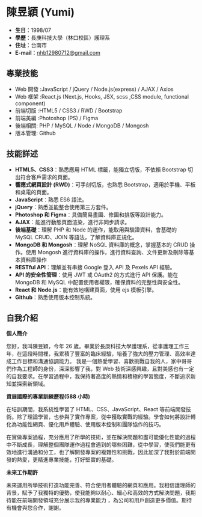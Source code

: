 # 陳昱穎 (Yumi)

- **生日**：1998/07
- **學歷**：長庚科技大學（林口校區）護理系
- **住址**：台南市
- **E-mail**：nhb12980712@gmail.com

## 專業技能

- Web 開發 :JavaScript / jQuery / Node.js(express) / AJAX / Axios
- Web 框架 :React.js (Next.js, Hooks, JSX, scss ,CSS module, functional component)
- 前端切版 :HTML5 / CSS3 / RWD / Bootstrap
- 前端美編 :Photoshop (PS) / Figma
- 後端相關: PHP / MySQL / Node / MongoDB / Mongosh
- 版本管理: Github
## 技能詳述

- **HTML5、CSS3**：熟悉應用 HTML 標籤，能獨立切版，不依賴 Bootstrap 切出符合客戶需求的頁面。
- **響應式網頁設計 (RWD)**：可手刻切版，也熟悉 Bootstrap，適用於手機、平板和桌電的頁面。
- **JavaScript**：熟悉 ES6 語法。
- **jQuery**：熟悉並能整合使用第三方套件。
- **Photoshop 和 Figma**：具備簡易畫圖、修圖和排版等設計能力。
- **AJAX**：能進行動態頁面渲染，進行非同步請求。
- **後端基礎**：理解 PHP 和 Node 的運作，能取用與驗證資料，會基礎的 MySQL CRUD、JOIN 等語法，了解資料庫正規化。
- **MongoDB 和 Mongosh**：理解 NoSQL 資料庫的概念，掌握基本的 CRUD 操作。使用 Mongosh 進行資料庫的操作，進行資料查詢、文件更新及刪除等基本資料庫操作
- **RESTful API**：理解並有串接 Google 登入 API 及 Pexels API 經驗。
- **API 的安全性管理**：使用 JWT 或 OAuth2 的方式進行 API 保護。能在 MongoDB 和 MySQL 中配置使用者權限，確保資料的完整性與安全性。
- **React 和 Node.js**：能有效地構建頁面，使用 ejs 模板引擎。
- **Github**：熟悉使用版本控制系統。

## 自我介紹

**個人簡介**

您好，我叫陳昱穎，今年 26 歲。畢業於長庚科技大學護理系，從事護理工作三年，在這段時間裡，我累積了豐富的臨床經驗，培養了強大的壓力管理、高效率達成工作目標和溝通協調能力。 我是一個熱愛學習、喜歡挑戰自我的人，家中哥哥們作為工程師的身份，深深影響了我，對 Web 技術深感興趣，且對美感也有一定的自我要求。在學習過程中，我保持著高度的熱情和積極的學習態度，不斷追求新知並探索新領域。

**資展國際的專業訓練歷程(588 小時)**

在培訓期間，我系統性學習了 HTML、CSS、JavaScript、React 等前端開發技術。除了理論學習，也參與了實作專案，從中獲取實戰的經驗。學會如何將設計轉化為功能性網頁、優化用戶體驗、使用版本控制和團隊協作的技巧。

在實做專案過程，充分應用了所學的技術，並在解決問題和盡可能優化性能的過程中不斷成長，理解整個團隊運作過程會遇到的哪些困難，從中學習，使我們能更有效地進行溝通和分工，也了解開發專案的複雜性和挑戰，因此加深了我對於前端開發的熱愛，更精進專業技能，打好堅實的基礎。

**未來工作期許**

未來運用所學技術打造功能完善、符合使用者體驗的網頁和應用。我相信護理師的背景，賦予了我獨特的優勢，使我能夠以耐心、細心和高效的方式解決問題，我期待能在前端開發領域充分展示我的專業能力 ，為公司和用戶創造更多價值。期待有機會與您合作，謝謝。
